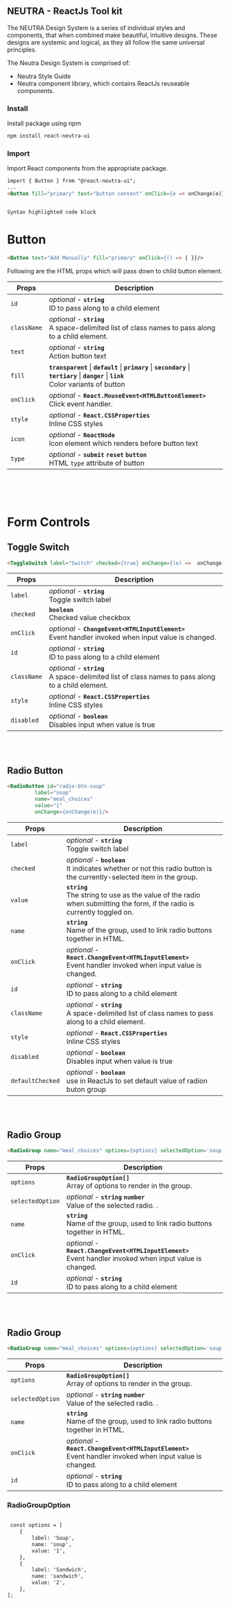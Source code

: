 ## NEUTRA - ReactJs Tool kit
The NEUTRA Design System is a series of individual styles and components, that when combined make beautiful, intuitive designs. These designs are systemic and logical, as they all follow the same universal principles.

The Neutra Design System is comprised of:
- Neutra Style Guide
- Neutra component library, which contains ReactJs reuseable components.

### Install
Install package using npm
```markdown
npm install react-neutra-ui
````

### Import
Import React components from the appropriate package.
```markdown
import { Button } from "@react-neutra-ui";
...
<Button fill="primary" text="button content" onClick={e => onChange(e)} />
 ```
```markdown

Syntax highlighted code block
 ````

# Button

```markdown
<Button text="Add Manually" fill="primary" onClick={() => { }}/>
 ```

Following are the HTML props which will pass down to child button element.

| Props | Description  |
|--|--|
| `id` | *optional* - **`string`** <br> ID to pass along to a child element |
| `className` | *optional* - **`string`** <br> A space-delimited list of class names to pass along to a child element. |
| `text` | *optional* - **`string`** <br> Action button text |
| `fill` | **`transparent`** \| **`default`** \| **`primary`** \| **`secondary`** \| **`tertiary`** \| **`danger`** \| **`link`** <br>  Color variants of button |
| `onClick` | *optional* - **`React.MouseEvent<HTMLButtonElement>`** <br> Click event handler.|
| `style` | *optional* - **`React.CSSProperties`** <br> Inline CSS styles |
| `icon` | *optional* - **`ReactNode`** <br> Icon element which renders before button text |
| `type` | *optional* -  **`submit`** **`reset`** **`button`** <br> HTML `type` attribute of button |

<br>
<br>
<br>

# Form Controls

## Toggle Switch

```markdown
<ToggleSwitch label="Switch" checked={true} onChange={(e) =>  onChange(e)}/>
 ```

| Props | Description  |
|--|--|
| `label` | *optional* - **`string`** <br> Toggle switch label |
| `checked` | **`boolean`** <br> Checked value checkbox  |
| `onClick` | *optional* - **`ChangeEvent<HTMLInputElement>`** <br> Event handler invoked when input value is changed.|
| `id` | *optional* - **`string`** <br> ID to pass along to a child element |
| `className` | *optional* - **`string`** <br> A space-delimited list of class names to pass along to a child element. |
| `style` | *optional* - **`React.CSSProperties`** <br> Inline CSS styles |
| `disabled` | *optional* - **`boolean`** <br> Disables input when value is true |

<br>
<br>

## Radio Button
```markdown
<RadioButton id="radio-btn-soup"
	     label="soup"
	     name="meal_choices"
	     value="1"
	     onChange={onChange(e)}/>
```

| Props | Description  |
|--|--|
| `label` | *optional* - **`string`** <br> Toggle switch label |
| `checked` | *optional* - **`boolean`** <br> It indicates whether or not this radio button is the currently-selected item in the group. |
| `value` | **`string`** <br> The string to use as the value of the radio when submitting the form, if the radio is currently toggled on. |
| `name` | **`string`** <br> Name of the group, used to link radio buttons together in HTML.  |
| `onClick` | *optional* - **`React.ChangeEvent<HTMLInputElement>`** <br> Event handler invoked when input value is changed.|
| `id` | *optional* - **`string`** <br> ID to pass along to a child element |
| `className` | *optional* - **`string`** <br> A space-delimited list of class names to pass along to a child element. |
| `style` | *optional* - **`React.CSSProperties`** <br> Inline CSS styles |
| `disabled` | *optional* - **`boolean`** <br> Disables input when value is true |
| `defaultChecked` | *optional* - **`boolean`** <br> use in ReactJs to set default value of radion buton group |

<br>
<br>

## Radio Group
```markdown
<RadioGroup name="meal_choices" options={options} selectedOption='soup' onChange={(e) => onRadioGroupChange(e)} />
```

| Props | Description  |
|--|--|
| `options` | **`RadioGroupOption[]`** <br> Array of options to render in the group. |
| `selectedOption` | *optional* - **`string`** **`number`** <br> Value of the selected radio. . |
| `name` | **`string`** <br> Name of the group, used to link radio buttons together in HTML.  |
| `onClick` | *optional* - **`React.ChangeEvent<HTMLInputElement>`** <br> Event handler invoked when input value is changed.|
| `id` | *optional* - **`string`** <br> ID to pass along to a child element |

<br>
<br>

## Radio Group
```markdown
<RadioGroup name="meal_choices" options={options} selectedOption='soup' onChange={(e) => onRadioGroupChange(e)} />
```

| Props | Description  |
|--|--|
| `options` | **`RadioGroupOption[]`** <br> Array of options to render in the group. |
| `selectedOption` | *optional* - **`string`** **`number`** <br> Value of the selected radio. . |
| `name` | **`string`** <br> Name of the group, used to link radio buttons together in HTML.  |
| `onClick` | *optional* - **`React.ChangeEvent<HTMLInputElement>`** <br> Event handler invoked when input value is changed.|
| `id` | *optional* - **`string`** <br> ID to pass along to a child element |


### RadioGroupOption

```markdown

 const options = [
    {
        label: 'Soup',
        name: 'soup',
        value: '1',
    },
    {
        label: 'Sandwich',
        name: 'sandwich',
        value: '2',
    },
];

```

